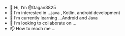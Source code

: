- 👋 Hi, I’m @Gagan3825
- 👀 I’m interested in ...java , Kotlin, android development
- 🌱 I’m currently learning ...Android and Java
- 💞️ I’m looking to collaborate on ...
- 📫 How to reach me ...

<!---
Gagan3825/Gagan3825 is a ✨ special ✨ repository because its `README.md` (this file) appears on your GitHub profile.
You can click the Preview link to take a look at your changes.
--->
